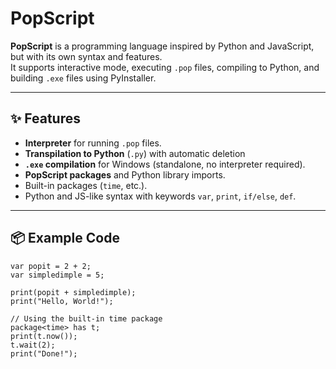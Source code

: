 # PopScript

**PopScript** is a programming language inspired by Python and JavaScript, but with its own syntax and features.  
It supports interactive mode, executing `.pop` files, compiling to Python, and building `.exe` files using PyInstaller.

---

## ✨ Features
- **Interpreter** for running `.pop` files.
- **Transpilation to Python** (`.py`) with automatic deletion
- **`.exe` compilation** for Windows (standalone, no interpreter required).
- **PopScript packages** and Python library imports.
- Built-in packages (`time`, etc.).
- Python and JS-like syntax with keywords `var`, `print`, `if/else`, `def`.

---

## 📦 Example Code
```popscript
var popit = 2 + 2;
var simpledimple = 5;

print(popit + simpledimple);
print("Hello, World!");

// Using the built-in time package
package<time> has t;
print(t.now());
t.wait(2);
print("Done!");
```
